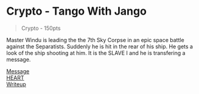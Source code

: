 
# Crypto - Tango With Jango
> Crypto - 150pts

Master Windu is leading the the 7th Sky Corpse in an epic space 
battle against the Separatists. Suddenly he is hit in the rear of his ship. 
He gets a look of the ship shooting at him. It is the SLAVE I and he is transfering 
a message. 

[Message](./message.txt)  
[HEART](./HEART.txt)  
[Writeup](./writeup)